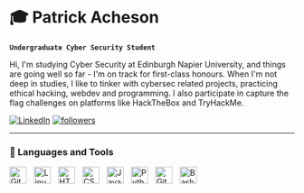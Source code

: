 # 🎓 Patrick Acheson

**`Undergraduate Cyber Security Student`**

Hi, I'm studying Cyber Security at Edinburgh Napier University, and things are going well so far - I'm on track for first-class honours. When I'm not deep in studies, I like to tinker with cybersec related projects, practicing ethical hacking, webdev and programming. I also participate in capture the flag challenges on platforms like HackTheBox and TryHackMe.
<p align="left">
   <a href="https://www.linkedin.com/in/patrick-acheson-8153a5205/">
      <img alt="LinkedIn" title="Connect with me on LinkedIn" src="https://img.shields.io/badge/LinkedIn-Connect-blue?style=for-the-badge&logo=linkedin"/></a>
   <a href="https://github.com/PatrickAcheson?tab=followers">
      <img alt="followers" title="Follow me on Github" src="https://custom-icon-badges.demolab.com/github/followers/PatrickAcheson?color=236ad3&labelColor=1155ba&style=for-the-badge&logo=person-add&label=Follow&logoColor=white"/></a>
</p>

---

### 🧰 Languages and Tools

<img align="left" alt="Git" width="30px" style="padding-right:10px;" src="https://cdn.jsdelivr.net/gh/devicons/devicon/icons/git/git-original.svg" />
<img align="left" alt="Linux" width="30px" style="padding-right:10px;" src="https://cdn.jsdelivr.net/gh/devicons/devicon/icons/linux/linux-original.svg" />
<img align="left" alt="HTML" width="30px" style="padding-right:10px;" src="https://cdn.jsdelivr.net/gh/devicons/devicon/icons/html5/html5-plain.svg" />
<img align="left" alt="CSS" width="30px" style="padding-right:10px;" src="https://cdn.jsdelivr.net/gh/devicons/devicon/icons/css3/css3-plain.svg" />
<img align="left" alt="JavaScript" width="30px" style="padding-right:10px;" src="https://cdn.jsdelivr.net/gh/devicons/devicon/icons/javascript/javascript-plain.svg" />
<img align="left" alt="Python" width="30px" style="padding-right:10px;" src="https://cdn.jsdelivr.net/gh/devicons/devicon/icons/python/python-plain.svg" />
<img align="left" alt="GitHub" width="30px" style="padding-right:10px;" src="https://cdn.jsdelivr.net/gh/devicons/devicon/icons/github/github-original.svg" />
<img align="left" alt="Bash" width="30px" style="padding-right:10px;" src="https://cdn.jsdelivr.net/gh/devicons/devicon/icons/bash/bash-original.svg" />

<br clear="left" />
<br />
